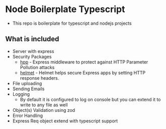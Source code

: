 # Node Boilerplate Typescript

- This repo is boilerplate for typescript and nodejs projects

## What is included

- Server with express
- Security Packages
  - [hpp](https://www.npmjs.com/package/hpp) - Express middleware to protect against HTTP Parameter Pollution attacks
  - [helmet](https://www.npmjs.com/package/helmet) - Helmet helps secure Express apps by setting HTTP response headers.
- File uploading
- Sending Emails
- Logging
  - By default it is configured to log on console but you can extend it to write to any file as well
- Object(s) Validation using zod
- Error Handling
- Express Req object extend with typescript support
